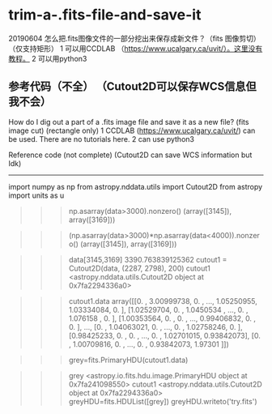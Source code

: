 # trim-a-.fits-file-and-save-it
20190604
怎么把.fits图像文件的一部分挖出来保存成新文件？（fits 图像剪切）（仅支持矩形） 
1 可以用CCDLAB （https://www.ucalgary.ca/uvit/）。这里没有教程。
2 可以用python3

参考代码（不全）
（Cutout2D可以保存WCS信息但我不会）
---
How do I dig out a part of a .fits image file and save it as a new file? (fits image cut) (rectangle only)
1 CCDLAB (https://www.ucalgary.ca/uvit/) can be used. There are no tutorials here.
2 can use python3

Reference code (not complete)
(Cutout2D can save WCS information but Idk)

---

import numpy as np
from astropy.nddata.utils import Cutout2D
from astropy import units as u

>>> np.asarray(data>3000).nonzero()
(array([3145]), array([3169]))

>>> (np.asarray(data>3000)*np.asarray(data<4000)).nonzero()
(array([3145]), array([3169]))

>>> data[3145,3169]
3390.763839125362
>>> cutout1 = Cutout2D(data, (2287, 2798), 200)
>>> cutout1
<astropy.nddata.utils.Cutout2D object at 0x7fa2294336a0>

>>> cutout1.data
array([[0.        , 3.00999738, 0.        , ..., 1.05250955, 1.03334084,
        0.        ],
       [1.02529704, 0.        , 1.0450534 , ..., 0.        , 1.076158  ,
        0.        ],
       [1.00353564, 0.        , 0.        , ..., 0.99406832, 0.        ,
        0.        ],
       ...,
       [0.        , 1.04063021, 0.        , ..., 0.        , 1.02758246,
        0.        ],
       [0.98425233, 0.        , 0.        , ..., 0.        , 1.02701015,
        0.93842073],
       [0.        , 1.00709816, 0.        , ..., 0.        , 0.93842073,
        1.97301   ]])

>>> grey=fits.PrimaryHDU(cutout1.data)

>>> grey
<astropy.io.fits.hdu.image.PrimaryHDU object at 0x7fa241098550>
>>> cutout1
<astropy.nddata.utils.Cutout2D object at 0x7fa2294336a0>
>>> greyHDU=fits.HDUList([grey])
>>> greyHDU.writeto('try.fits')
